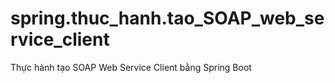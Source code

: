 # spring.thuc_hanh.tao_SOAP_web_service_client
Thực hành tạo SOAP Web Service Client bằng Spring Boot
